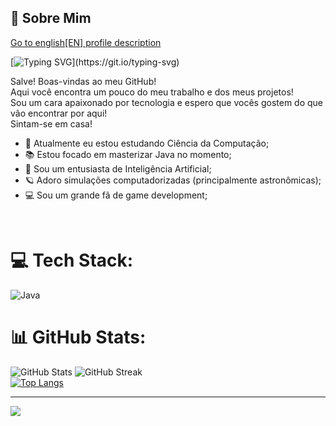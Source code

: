 ## 🌌 Sobre Mim
[Go to english\[EN\] profile description](https://github.com/DeVinc1/DeVinc1/tree/main/en_lang)

[![Typing SVG](https://readme-typing-svg.herokuapp.com/?font=Noto+Sans+Mono&size=15&pause=1000&color=F7F7F7&center=true&vCenter=true&width=1000&height=20&lines=Oi!+Eu+sou+o+Marcos%2C+e+esse+aqui+%C3%A9+o+meu+GitHub!)](https://git.io/typing-svg)

Salve! Boas-vindas ao meu GitHub!<br> 
Aqui você encontra um pouco do meu trabalho e dos meus projetos!<br>
Sou um cara apaixonado por tecnologia e espero que vocês gostem do que vão encontrar por aqui!<br>
Sintam-se em casa!<br>

- 🚀 Atualmente eu estou estudando Ciência da Computação;
- 📚 Estou focado em masterizar Java no momento;
- 🤖 Sou um entusiasta de Inteligência Artificial;
- 🪐 Adoro simulações computadorizadas (principalmente astronômicas);
- 💻 Sou um grande fã de game development;

<br>

# 💻 Tech Stack:
![Java](https://img.shields.io/badge/java-%23ED8B00.svg?style=for-the-badge&logo=java&logoColor=white)

# 📊 GitHub Stats:
![GitHub Stats](https://github-readme-stats.vercel.app/api?username=DeVinc1&show_icons=true&theme=dark&hide_border=false&include_all_commits=true&count_private=true)
![GitHub Streak](https://github-readme-streak-stats.herokuapp.com/?user=DeVinc1&theme=dark&hide_border=false)<br/>
[![Top Langs](https://github-readme-stats.vercel.app/api/top-langs/?username=DeVinc1&theme=dark)](https://github.com/DeVinc1/github-readme-stats)

---
[![](https://visitcount.itsvg.in/api?id=DeVinc1&icon=2&color=12)](https://visitcount.itsvg.in)
